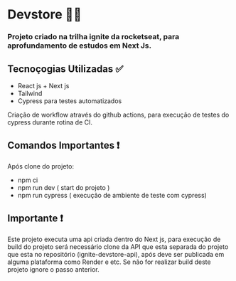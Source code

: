 # Devstore 👨‍💻

### Projeto criado na trilha ignite da rocketseat, para aprofundamento de estudos em Next Js. 

## Tecnoçogias Utilizadas ✅

- React js + Next js
- Tailwind
- Cypress para testes automatizados

Criação de workflow através do github actions, para execução de testes do cypress durante rotina de CI.

## Comandos Importantes ❗

Após clone do projeto:

- npm ci
- npm run dev ( start do projeto )
- npm run cypress ( execução de ambiente de teste com cypress)

## Importante ❗

Este projeto executa uma api criada dentro do Next js, para execução de build do projeto será necessário clone
da API que esta separada do projeto que esta no repositório (ignite-devstore-api), após deve ser publicada em alguma plataforma como Render e etc.
Se não for realizar build deste projeto ignore o passo anterior.
